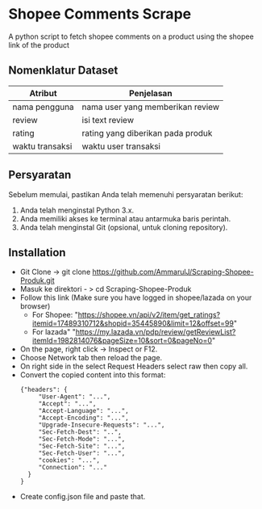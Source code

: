 # Shopee Comments Scrape

A python script to fetch shopee comments on a product using the shopee link of the product

## Nomenklatur Dataset

| Atribut         | Penjelasan                        |
| --------------- | --------------------------------- |
| nama pengguna   | nama user yang memberikan review  |
| review          | isi text review                   |
| rating          | rating yang diberikan pada produk |
| waktu transaksi | waktu user transaksi              |

## Persyaratan

Sebelum memulai, pastikan Anda telah memenuhi persyaratan berikut:

1. Anda telah menginstal Python 3.x.
2. Anda memiliki akses ke terminal atau antarmuka baris perintah.
3. Anda telah menginstal Git (opsional, untuk cloning repository).

## Installation

- Git Clone -> git clone https://github.com/AmmarulJ/Scraping-Shopee-Produk.git
- Masuk ke direktori - > cd Scraping-Shopee-Produk
- Follow this link (Make sure you have logged in shopee/lazada on your browser)
  - For Shopee: "https://shopee.vn/api/v2/item/get_ratings?itemid=17489310712&shopid=35445890&limit=12&offset=99"
  - For lazada" "https://my.lazada.vn/pdp/review/getReviewList?itemId=1982814076&pageSize=10&sort=0&pageNo=0"
- On the page, right click -> Inspect or F12.
- Choose Network tab then reload the page.
- On right side in the select Request Headers select raw then copy all.
- Convert the copied content into this format:
  ```
  {"headers": {
       "User-Agent": "...",
       "Accept": "...",
       "Accept-Language": "...",
       "Accept-Encoding": "...",
       "Upgrade-Insecure-Requests": "...",
       "Sec-Fetch-Dest": "..",
       "Sec-Fetch-Mode": "...",
       "Sec-Fetch-Site": "...",
       "Sec-Fetch-User": "...",
       "cookies": "...",
       "Connection": "..."
    }
  }
  ```
- Create config.json file and paste that.
